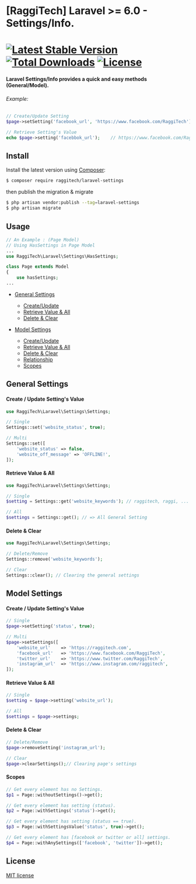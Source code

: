 # [RaggiTech] Laravel >= 6.0 - Settings/Info.

#  [![Latest Stable Version](https://poser.pugx.org/raggitech/laravel-settings/v/stable)](https://packagist.org/packages/raggitech/laravel-settings) [![Total Downloads](https://poser.pugx.org/raggitech/laravel-settings/downloads)](https://packagist.org/packages/raggitech/laravel-settings) [![License](https://poser.pugx.org/raggitech/laravel-settings/license)](https://packagist.org/packages/raggitech/laravel-settings)

#### Laravel Settings/Info provides a quick and easy methods (General/Model).

###### Example:

```php
// Create/Update Setting
$page->setSetting('facebook_url', 'https://www.facebook.com/RaggiTech');

// Retrieve Setting's Value
echo $page->setting('facebbok_url');	// https://www.facebook.com/RaggiTech
```



## Install

Install the latest version using [Composer](https://getcomposer.org/):

```bash
$ composer require raggitech/laravel-settings
```

then publish the migration & migrate 
```bash
$ php artisan vendor:publish --tag=laravel-settings
$ php artisan migrate
```




## Usage
```php
// An Example : (Page Model)
// Using HasSettings in Page Model
...
use RaggiTech\Laravel\Settings\HasSettings;

class Page extends Model
{
    use hasSettings;
...
```



- [General Settings](#gs)
  - [Create/Update](#gs_cu)
  - [Retrieve Value & All](#gs_get)
  - [Delete & Clear](#gs_dc)
  
- [Model Settings](#m)
  - [Create/Update](#m_cu)
  - [Retrieve Value & All](#m_get)
  - [Delete & Clear](#m_dc)
  - [Relationship](#m_relationship)
  - [Scopes](#m_scopes)



<a name="gs"></a>
## General Settings




<a name="gs_cu"></a>

#### Create / Update Setting's Value

```php
use RaggiTech\Laravel\Settings\Settings;

// Single
Settings::set('website_status', true);

// Multi
Settings::set([
	'website_status' => false,
	'website_off_message' => 'OFFLINE!',
]);
```



<a name="gs_get"></a>

#### Retrieve Value & All

```php
use RaggiTech\Laravel\Settings\Settings;

// Single
$setting = Settings::get('website_keywords'); // raggitech, raggi, ...

// All
$settings = Settings::get(); // => All General Setting
```




<a name="gs_dc"></a>

#### Delete & Clear

```php
use RaggiTech\Laravel\Settings\Settings;

// Delete/Remove
Settings::remove('website_keywords');

// Clear
Settings::clear(); // Clearing the general settings
```









<a name="m"></a>
## Model Settings



<a name="m_cu"></a>

#### Create / Update Setting's Value

```php
// Single
$page->setSetting('status', true);

// Multi
$page->setSettings([
	'website_url'    => 'https://raggitech.com',
	'facebook_url'   => 'https://www.facebook.com/RaggiTech',
	'twitter_url'    => 'https://www.twitter.com/RaggiTech',
	'instagram_url'  => 'https://www.instagram.com/raggitech',
]);
```



<a name="m_get"></a>

#### Retrieve Value & All

```php
// Single
$setting = $page->setting('website_url');

// All
$settings = $page->settings;
```




<a name="gs_dc"></a>

#### Delete & Clear

```php
// Delete/Remove
$page->removeSetting('instagram_url');

// Clear
$page->clearSettings();// Clearing page's settings
```





<a name="scopes"></a>

#### Scopes 
```php
// Get every element has no Settings.
$p1 = Page::withoutSettings()->get();

// Get every element has setting (status).
$p2 = Page::withSettings('status')->get();

// Get every element has setting (status == true).
$p3 = Page::withSettingsValue('status', true)->get();

// Get every element has [facebook or twitter or all] settings.
$p4 = Page::withAnySettings(['facebook', 'twitter'])->get();
```




## License

[MIT license](LICENSE.md)